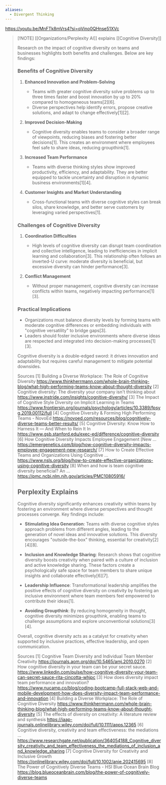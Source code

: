 ```yaml
---
aliases:
  - Divergent Thinking
---
```

https://youtu.be/MnFTk8mVrs4?si=qVino0QHnse51XVc


> [!NOTE] [[Organizations/Perplexity AI]] explains [[Cognitive Diversity]]
> 
> Research on the impact of cognitive diversity on teams and businesses highlights both benefits and challenges. Below are key findings:
> 
> ### **Benefits of Cognitive Diversity**
> 1. **Enhanced Innovation and Problem-Solving**  
>    - Teams with greater cognitive diversity solve problems up to three times faster and boost innovation by up to 20% compared to homogeneous teams[2][6].
>    - Diverse perspectives help identify errors, propose creative solutions, and adapt to change effectively[1][2].
> 
> 1. **Improved Decision-Making**  
>    - Cognitive diversity enables teams to consider a broader range of viewpoints, reducing biases and fostering better decisions[1]. This creates an environment where employees feel safe to share ideas, reducing groupthink[1].
> 
> 1. **Increased Team Performance**  
>    - Teams with diverse thinking styles show improved productivity, efficiency, and adaptability. They are better equipped to tackle uncertainty and disruption in dynamic business environments[1][4].
> 
> 1. **Customer Insights and Market Understanding**  
>    - Cross-functional teams with diverse cognitive styles can break silos, share knowledge, and better serve customers by leveraging varied perspectives[1].
> 
> ### **Challenges of Cognitive Diversity**
> 1. **Coordination Difficulties**  
>    - High levels of cognitive diversity can disrupt team coordination and collective intelligence, leading to inefficiencies in implicit learning and collaboration[3]. This relationship often follows an inverted-U curve: moderate diversity is beneficial, but excessive diversity can hinder performance[3].
> 
> 1. **Conflict Management**  
>    - Without proper management, cognitive diversity can increase conflicts within teams, negatively impacting performance[1][3].
> 
> ### **Practical Implications**
> - Organizations must balance diversity levels by forming teams with moderate cognitive differences or embedding individuals with "cognitive versatility" to bridge gaps[3].
> - Leaders should foster inclusive environments where diverse ideas are respected and integrated into decision-making processes[1][3].
> 
> Cognitive diversity is a double-edged sword: it drives innovation and adaptability but requires careful management to mitigate potential downsides.
> 
> Sources
> [1] Building a Diverse Workplace: The Role of Cognitive Diversity https://www.thinkherrmann.com/whole-brain-thinking-blog/what-high-performing-teams-know-about-thought-diversity
> [2] Cognitive diversity: The diversity your company isn't thinking about https://www.instride.com/insights/cognitive-diversity/
> [3] The Impact of Cognitive Style Diversity on Implicit Learning in Teams https://www.frontiersin.org/journals/psychology/articles/10.3389/fpsyg.2019.00112/full
> [4] Cognitive Diversity & Forming High Performing Teams - NovoEd https://novoed.com/resources/blog/cognitively-diverse-teams-better-results/
> [5] Cognitive Diversity: Know How to Harness It — And When to Rein It In https://www.gsb.stanford.edu/exec-ed/difference/cognitive-diversity
> [6] How Cognitive Diversity Impacts Employee Engagement [New ... https://emergenetics.com/blog/how-cognitive-diversity-impacts-employee-engagement-new-research/
> [7] How to Create Effective Teams and Organizations Using Cognitive ... https://www.nsls.org/blog/how-to-create-effective-organizations-using-cognitive-diversity
> [8] When and how is team cognitive diversity beneficial? An ... https://pmc.ncbi.nlm.nih.gov/articles/PMC10805916/
> 
> ## Perplexity Explains
> Cognitive diversity significantly enhances creativity within teams by fostering an environment where diverse perspectives and thought processes converge. Key findings include:
> 
> - **Stimulating Idea Generation**: Teams with diverse cognitive styles approach problems from different angles, leading to the generation of novel ideas and innovative solutions. This diversity encourages "outside-the-box" thinking, essential for creativity[2][4][8].
> 
> - **Inclusion and Knowledge Sharing**: Research shows that cognitive diversity boosts creativity when paired with a culture of inclusion and active knowledge sharing. These factors create a psychologically safe space for team members to share unique insights and collaborate effectively[6][7].
> 
> - **Leadership Influence**: Transformational leadership amplifies the positive effects of cognitive diversity on creativity by fostering an inclusive environment where team members feel empowered to contribute their ideas[1].
> 
> - **Avoiding Groupthink**: By reducing homogeneity in thought, cognitive diversity minimizes groupthink, enabling teams to challenge assumptions and explore unconventional solutions[3][4].
> 
> Overall, cognitive diversity acts as a catalyst for creativity when supported by inclusive practices, effective leadership, and open communication.
> 
> Sources
> [1] Cognitive Team Diversity and Individual Team Member Creativity https://journals.aom.org/doi/10.5465/amj.2010.0270
> [2] How cognitive diversity in your team can be your secret sauce. https://www.linkedin.com/pulse/how-cognitive-diversity-your-team-can-secret-sauce-rita-cincotta-whjpc
> [3] How does diversity impact team performance and innovation? https://www.nucamp.co/blog/coding-bootcamp-full-stack-web-and-mobile-development-how-does-diversity-impact-team-performance-and-innovation
> [4] Building a Diverse Workplace: The Role of Cognitive Diversity https://www.thinkherrmann.com/whole-brain-thinking-blog/what-high-performing-teams-know-about-thought-diversity
> [5] The effects of diversity on creativity: A literature review and synthesis https://iaap-journals.onlinelibrary.wiley.com/doi/full/10.1111/apps.12365
> [6] Cognitive diversity, creativity and team effectiveness: the mediations ... https://www.researchgate.net/publication/364054188_Cognitive_diversity_creativity_and_team_effectiveness_the_mediations_of_inclusion_and_knowledge_sharing
> [7] Cognitive Diversity for Creativity and Inclusive Growth https://onlinelibrary.wiley.com/doi/full/10.1002/anie.202415695
> [8] The Power of Cognitively Diverse Teams - HSI Blue Ocean Brain Blog https://blog.blueoceanbrain.com/blog/the-power-of-cognitively-diverse-teams
> 